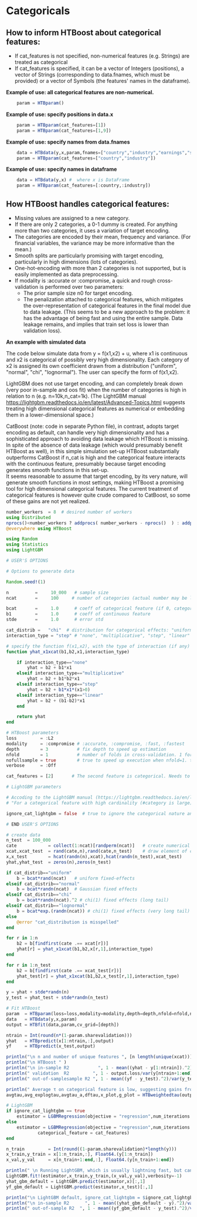 # Categoricals

## How to inform HTBoost about categorical features: 

- If cat_features is not specified, non-numerical features (e.g. Strings) are treated as categorical
- If cat_features is specified, it can be a vector of Integers (positions), a vector of Strings (corresponding to 
  data.fnames, which must be provided) or a vector of Symbols (the features' names in the dataframe).

**Example of use: all categorical features are non-numerical.**
```julia 
    param = HTBparam()  
```
**Example of use: specify positions in data.x**
```julia 
    param = HTBparam(cat_features=[1])
    param = HTBparam(cat_features=[1,9])
```
**Example of use: specify names from data.fnames** 
```julia 
    data = HTBdata(y,x,param,fnames=["country","industry","earnings","sales"]) 
    param = HTBparam(cat_features=["country","industry"])
```

**Example of use: specify names in dataframe** 
```julia 
    data = HTBdata(y,x) #  where x is DataFrame                           
    param = HTBparam(cat_features=[:country,:industry])         
```

## How HTBoost handles categorical features:

- Missing values are assigned to a new category.
- If there are only 2 categories, a 0-1 dummy is created. For anything more than two categories, it uses a variation of target encoding.
- The categories are encoded by their mean, frequency and variance. (For financial variables, the variance may be more informative than the mean.)
- Smooth splits are particularly promising with target encoding, particularly in high dimensions (lots of categories). 
- One-hot-encoding with more than 2 categories is not supported, but is easily implemented as data preprocessing.
- If modality is :accurate or :compromise, a quick and rough cross-validation is performed over two parameters:
  - The prior sample size n0 for target encoding.
  - The penalization attached to categorical features, which mitigates the over-representation of categorical features
    in the final model due to data leakage. (This seems to be a new approach to the problem: it has the advantage of
    being fast and using the entire sample. Data leakage remains, and implies that train set loss is lower than validation loss). 


**An example with simulated data**

The code below simulate data from y = f(x1,x2) + u, where x1 is continuous and x2 is categorical of possibly very high dimensionality.
Each category of x2 is assigned its own coefficient drawn from a distribution ("uniform", "normal", "chi", "lognormal").
The user can specify the form of f(x1,x2).

LightGBM does not use target encoding, and can completely break down (very poor in-sample and oos fit) when the number of categories
is high in relation to n (e.g. n=10k,n_cat=1k). (The LightGBM manual https://lightgbm.readthedocs.io/en/latest/Advanced-Topics.html suggests
treating high dimensional categorical features as numerical or embedding them in a lower-dimensional space.)

CatBoost (note: code in separate Python file), in contrast, adopts target encoding as default, can handle very high dimensionality and
has a sophisticated approach to avoiding data leakage which HTBoost is missing.
In spite of the absence of data leakage (which would presumably benefit HTBoost as well), in this simple simulation set-up
HTBoost substantially outperforms CatBoost if n_cat is high and the categorical feature interacts with the continuous feature,
presumably because target encoding generates smooth functions in this set-up.   
It seems reasonable to assume that target encoding, by its very nature, will generate smooth functions in most settings, making 
HTBoost a promising tool for high dimensional categorical features. The current treatment of categorical features is however quite
crude compared to CatBoost, so some of these gains are not yet realized. 

```julia
number_workers  = 8  # desired number of workers
using Distributed
nprocs()<number_workers ? addprocs( number_workers - nprocs()  ) : addprocs(0)
@everywhere using HTBoost

using Random
using Statistics
using LightGBM

# USER'S OPTIONS 

# Options to generate data 

Random.seed!(1)

n          =     10_000   # sample size   
ncat       =     100     # number of categories (actual number may be lower as they are drawn with reimmission)

bcat       =     1.0      # coeff of categorical feature (if 0, categories are not predictive)
b1         =     1.0      # coeff of continuous feature 
stde       =     1.0      # error std

cat_distrib =   "chi"  # distribution for categorical effects: "uniform", "normal", "chi", "lognormal" for U(0,1), N(0,1), chi-square(1), lognormal(0,1)
interaction_type = "step" # "none", "multiplicative", "step", "linear"

# specify the function f(x1,x2), with the type of interaction (if any) between x1 (continuous) and x2 (categorical)
function yhat_x1xcat(b1,b2,x1,interaction_type)

    if interaction_type=="none"
        yhat = b2 + b1*x1
    elseif interaction_type=="multiplicative"     
        yhat = b2 + b1*b2*x1
    elseif interaction_type=="step"     
        yhat = b2 + b1*x1*(x1>0)    
    elseif interaction_type=="linear"  
        yhat = b2 + (b1-b2)*x1
    end 

    return yhat
end 

# HTBoost parameters 
loss         = :L2
modality     = :compromise # :accurate, :compromise, :fast, :fastest
depth        = 3           # fix depth to speed up estimation  
nfold        = 1           # number of folds in cross-validation. 1 for fair comparison with LightGBM 
nofullsample = true        # true to speed up execution when nfold=1. true for fair comparison with LightGBM 
verbose      = :Off

cat_features = [2]       # The second feature is categorical. Needs to be an input in param (see below) since it is numerical.  

# LightGBM parameters 

# Accoding to the LightGBM manual (https://lightgbm.readthedocs.io/en/latest/Advanced-Topics.html):
# "For a categorical feature with high cardinality (#category is large), it often works best to treat the feature as numeric, either by simply ignoring the categorical interpretation of the integers or by embedding the categories in a low-dimensional numeric space."

ignore_cat_lightgbm = false  # true to ignore the categorical nature and treat as numerical in lightGBM 

# END USER'S OPTIONS   

# create data 
n_test  = 100_000 
cate            = collect(1:ncat)[randperm(ncat)]   # create numerical categories (integers) 
xcat,xcat_test  = rand(cate,n),rand(cate,n_test)    # draw element of categorical features from the list of categories
x,x_test        = hcat(randn(n),xcat),hcat(randn(n_test),xcat_test)
yhat,yhat_test  = zeros(n),zeros(n_test)

if cat_distrib=="uniform"
    b = bcat*rand(ncat)   # uniform fixed-effects
elseif cat_distrib=="normal"
    b = bcat*randn(ncat)  # Gaussian fixed effects
elseif cat_distrib=="chi"                        
    b = bcat*randn(ncat).^2 # chi(1) fixed effects (long tail)
elseif cat_distrib=="lognormal"                        
    b = bcat*exp.(randn(ncat)) # chi(1) fixed effects (very long tail)
else
    @error "cat_distribution is misspelled"
end 

for r in 1:n
    b2 = b[findfirst(cate .== xcat[r])]
    yhat[r] = yhat_x1xcat(b1,b2,x[r,1],interaction_type) 
end

for r in 1:n_test
    b2 = b[findfirst(cate .== xcat_test[r])] 
    yhat_test[r] = yhat_x1xcat(b1,b2,x_test[r,1],interaction_type) 
end

y = yhat + stde*randn(n)
y_test = yhat_test + stde*randn(n_test)

# Fit HTBoost 
param  = HTBparam(loss=loss,modality=modality,depth=depth,nfold=nfold,nofullsample=nofullsample,verbose=verbose,cat_features=cat_features)
data   = HTBdata(y,x,param)
output = HTBfit(data,param,cv_grid=[depth])

ntrain = Int(round(n*(1-param.sharevalidation)))
yhat   = HTBpredict(x[1:ntrain,:],output) 
yf     = HTBpredict(x_test,output) 

println("\n n and number of unique features ", [n length(unique(xcat))])
println("\n HTBoost " )
println("\n in-sample R2           ", 1 - mean((yhat - y[1:ntrain]).^2)/var(y[1:ntrain])  )
println(" validation  R2         ", 1 - output.loss/var(y[ntrain+1:end]) )
println(" out-of-samplesample R2 ", 1 - mean((yf - y_test).^2)/var(y_test) )

println(" Average τ on categorical feature is low, suggesting gains from smoothness. ")
avgtau,avg_explogtau,avgtau_a,dftau,x_plot,g_plot = HTBweightedtau(output,data,verbose=true,best_model=false)

# LightGBM
if ignore_cat_lightgbm == true
    estimator = LGBMRegression(objective = "regression",num_iterations = 1000,early_stopping_round = 100,max_depth=4)
else 
    estimator = LGBMRegression(objective = "regression",num_iterations = 1000,early_stopping_round = 100,max_depth=4,
            categorical_feature = cat_features)
end 

n_train         = Int(round((1-param.sharevalidation)*length(y)))
x_train,y_train = x[1:n_train,:], Float64.(y[1:n_train])
x_val,y_val     = x[n_train+1:end,:], Float64.(y[n_train+1:end])

println(" \n Running LightGBM, which is usually lightning fast, but can be quite slow with high-dimensional categorical features.")
LightGBM.fit!(estimator,x_train,y_train,(x_val,y_val),verbosity=-1)
yhat_gbm_default = LightGBM.predict(estimator,x)[:,1]
yf_gbm_default = LightGBM.predict(estimator,x_test)[:,1]

println("\n LightGBM default, ignore_cat_lightgbm = $ignore_cat_lightgbm  " )
println("\n in-sample R2      ", 1 - mean((yhat_gbm_default - y).^2)/var(y)  )
println(" out-of-sample R2  ", 1 - mean((yf_gbm_default - y_test).^2)/var(y_test) )

```
